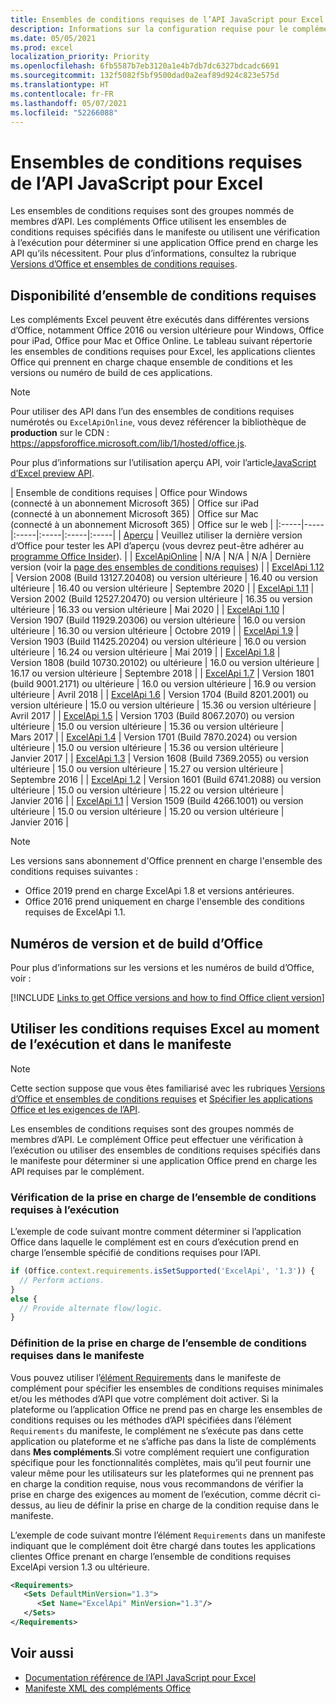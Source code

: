 ```yaml
---
title: Ensembles de conditions requises de l’API JavaScript pour Excel
description: Informations sur la configuration requise pour le complément Office sur les builds Excel.
ms.date: 05/05/2021
ms.prod: excel
localization_priority: Priority
ms.openlocfilehash: 6fb5587b7eb3120a1e4b7db7dc6327bdcadc6691
ms.sourcegitcommit: 132f5082f5bf9500dad0a2eaf89d924c823e575d
ms.translationtype: HT
ms.contentlocale: fr-FR
ms.lasthandoff: 05/07/2021
ms.locfileid: "52266088"
---
```

# <a name="excel-javascript-api-requirement-sets"></a>Ensembles de conditions requises de l’API JavaScript pour Excel

Les ensembles de conditions requises sont des groupes nommés de membres d’API. Les compléments Office utilisent les ensembles de conditions requises spécifiés dans le manifeste ou utilisent une vérification à l’exécution pour déterminer si une application Office prend en charge les API qu’ils nécessitent. Pour plus d’informations, consultez la rubrique [Versions d’Office et ensembles de conditions requises](../../develop/office-versions-and-requirement-sets.md).

## <a name="requirement-set-availability"></a>Disponibilité d’ensemble de conditions requises

Les compléments Excel peuvent être exécutés dans différentes versions d’Office, notamment Office 2016 ou version ultérieure pour Windows, Office pour iPad, Office pour Mac et Office Online. Le tableau suivant répertorie les ensembles de conditions requises pour Excel, les applications clientes Office qui prennent en charge chaque ensemble de conditions et les versions ou numéro de build de ces applications.

> [!NOTE]
> Pour utiliser des API dans l’un des ensembles de conditions requises numérotés ou `ExcelApiOnline`, vous devez référencer la bibliothèque de **production** sur le CDN : https://appsforoffice.microsoft.com/lib/1/hosted/office.js.
>
> Pour plus d’informations sur l’utilisation aperçu API, voir l’article[JavaScript d’Excel preview API](excel-preview-apis.md).

|  Ensemble de conditions requises  |  Office pour Windows<br>(connecté à un abonnement Microsoft 365)  |  Office sur iPad<br>(connecté à un abonnement Microsoft 365)  |  Office sur Mac<br>(connecté à un abonnement Microsoft 365)  | Office sur le web |
|:-----|-----|:-----|:-----|:-----|:-----|
| [Aperçu](excel-preview-apis.md)  | Veuillez utiliser la dernière version d’Office pour tester les API d’aperçu (vous devrez peut-être adhérer au [programme Office Insider](https://insider.office.com)). |
| [ExcelApiOnline](excel-api-online-requirement-set.md) | N/A | N/A | N/A | Dernière version (voir la [page des ensembles de conditions requises](excel-api-online-requirement-set.md)) |
| [ExcelApi 1.12](excel-api-1-12-requirement-set.md) | Version 2008 (Build 13127.20408) ou version ultérieure | 16.40 ou version ultérieure | 16.40 ou version ultérieure | Septembre 2020 |
| [ExcelApi 1.11](excel-api-1-11-requirement-set.md) | Version 2002 (Build 12527.20470) ou version ultérieure | 16.35 ou version ultérieure | 16.33 ou version ultérieure | Mai 2020 |
| [ExcelApi 1.10](excel-api-1-10-requirement-set.md) | Version 1907 (Build 11929.20306) ou version ultérieure | 16.0 ou version ultérieure | 16.30 ou version ultérieure | Octobre 2019 |
| [ExcelApi 1.9](excel-api-1-9-requirement-set.md)  | Version 1903 (Build 11425.20204) ou version ultérieure | 16.0 ou version ultérieure | 16.24 ou version ultérieure | Mai 2019 |
| [ExcelApi 1.8](excel-api-1-8-requirement-set.md)  | Version 1808 (build 10730.20102) ou ultérieure | 16.0 ou version ultérieure | 16.17 ou version ultérieure | Septembre 2018 |
| [ExcelApi 1.7](excel-api-1-7-requirement-set.md)  | Version 1801 (build 9001.2171) ou ultérieure   | 16.0 ou version ultérieure  | 16.9 ou version ultérieure  | Avril 2018 |
| [ExcelApi 1.6](excel-api-1-6-requirement-set.md)  | Version 1704 (Build 8201.2001) ou version ultérieure   | 15.0 ou version ultérieure  | 15.36 ou version ultérieure | Avril 2017 |
| [ExcelApi 1.5](excel-api-1-5-requirement-set.md)  | Version 1703 (Build 8067.2070) ou version ultérieure   | 15.0 ou version ultérieure  | 15.36 ou version ultérieure | Mars 2017 |
| [ExcelApi 1.4](excel-api-1-4-requirement-set.md)  | Version 1701 (Build 7870.2024) ou version ultérieure   | 15.0 ou version ultérieure  | 15.36 ou version ultérieure | Janvier 2017 |
| [ExcelApi 1.3](excel-api-1-3-requirement-set.md)  | Version 1608 (Build 7369.2055) ou version ultérieure   | 15.0 ou version ultérieure | 15.27 ou version ultérieure | Septembre 2016 |
| [ExcelApi 1.2](excel-api-1-2-requirement-set.md)  | Version 1601 (Build 6741.2088) ou version ultérieure   | 15.0 ou version ultérieure | 15.22 ou version ultérieure | Janvier 2016 |
| [ExcelApi 1.1](excel-api-1-1-requirement-set.md)  | Version 1509 (Build 4266.1001) ou version ultérieure   | 15.0 ou version ultérieure | 15.20 ou version ultérieure | Janvier 2016 |

> [!NOTE]
> Les versions sans abonnement d'Office prennent en charge l'ensemble des conditions requises suivantes :
>
> - Office 2019 prend en charge ExcelApi 1.8 et versions antérieures.
> - Office 2016 prend uniquement en charge l'ensemble des conditions requises de ExcelApi 1.1.

## <a name="office-versions-and-build-numbers"></a>Numéros de version et de build d’Office

Pour plus d’informations sur les versions et les numéros de build d’Office, voir :

[!INCLUDE [Links to get Office versions and how to find Office client version](../../includes/links-get-office-versions-builds.md)]

## <a name="how-to-use-excel-requirement-sets-at-runtime-and-in-the-manifest"></a>Utiliser les conditions requises Excel au moment de l’exécution et dans le manifeste

> [!NOTE]
> Cette section suppose que vous êtes familiarisé avec les rubriques [Versions d’Office et ensembles de conditions requises](../../develop/office-versions-and-requirement-sets.md) et [Spécifier les applications Office et les exigences de l’API](../../develop/specify-office-hosts-and-api-requirements.md).

Les ensembles de conditions requises sont des groupes nommés de membres d’API. Le complément Office peut effectuer une vérification à l’exécution ou utiliser des ensembles de conditions requises spécifiés dans le manifeste pour déterminer si une application Office prend en charge les API requises par le complément.

### <a name="checking-for-requirement-set-support-at-runtime"></a>Vérification de la prise en charge de l’ensemble de conditions requises à l’exécution

L’exemple de code suivant montre comment déterminer si l’application Office dans laquelle le complément est en cours d’exécution prend en charge l’ensemble spécifié de conditions requises pour l’API.

```js
if (Office.context.requirements.isSetSupported('ExcelApi', '1.3')) {
  // Perform actions.
}
else {
  // Provide alternate flow/logic.
}
```

### <a name="defining-requirement-set-support-in-the-manifest"></a>Définition de la prise en charge de l’ensemble de conditions requises dans le manifeste

Vous pouvez utiliser l’[élément Requirements](../manifest/requirements.md) dans le manifeste de complément pour spécifier les ensembles de conditions requises minimales et/ou les méthodes d’API que votre complément doit activer. Si la plateforme ou l’application Office ne prend pas en charge les ensembles de conditions requises ou les méthodes d’API spécifiées dans l’élément `Requirements` du manifeste, le complément ne s’exécute pas dans cette application ou plateforme et ne s’affiche pas dans la liste de compléments dans **Mes compléments**.Si votre complément requiert une configuration spécifique pour les fonctionnalités complètes, mais qu’il peut fournir une valeur même pour les utilisateurs sur les plateformes qui ne prennent pas en charge la condition requise, nous vous recommandons de vérifier la prise en charge des exigences au moment de l’exécution, comme décrit ci-dessus, au lieu de définir la prise en charge de la condition requise dans le manifeste.

L’exemple de code suivant montre l’élément `Requirements` dans un manifeste indiquant que le complément doit être chargé dans toutes les applications clientes Office prenant en charge l’ensemble de conditions requises ExcelApi version 1.3 ou ultérieure.

```xml
<Requirements>
   <Sets DefaultMinVersion="1.3">
      <Set Name="ExcelApi" MinVersion="1.3"/>
   </Sets>
</Requirements>
```

## <a name="see-also"></a>Voir aussi

- [Documentation référence de l’API JavaScript pour Excel](/javascript/api/excel)
- [Manifeste XML des compléments Office](../../develop/add-in-manifests.md)
